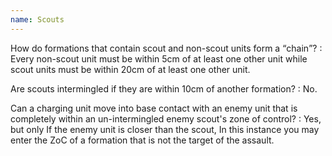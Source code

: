 ```yaml
---
name: Scouts
---
```

How do formations that contain scout and non-scout units form a <q>chain</q>?
: Every non-scout unit must be within 5cm of at least one other unit while scout units must be within 20cm of at least one other unit.

Are scouts intermingled if they are within 10cm of another formation?
: No.

Can a charging unit move into base contact with an enemy unit that is completely within an un-intermingled enemy scout's zone of control?
: Yes, but only If the enemy unit is closer than the scout, In this instance you may enter the ZoC of a formation that is not the target of the assault.